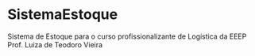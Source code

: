 # SistemaEstoque
Sistema de Estoque para o curso profissionalizante de Logística da EEEP Prof. Luiza de Teodoro Vieira
